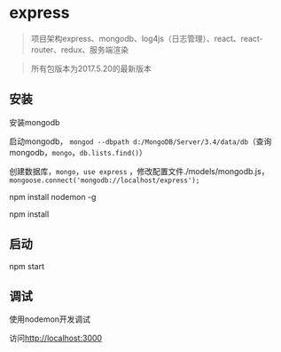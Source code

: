 # express

> 项目架构express、mongodb、log4js（日志管理）、react、react-router、redux、服务端渲染

> 所有包版本为2017.5.20的最新版本

## 安装
安装mongodb

启动mongodb， `mongod --dbpath d:/MongoDB/Server/3.4/data/db`（查询mongodb，`mongo`，`db.lists.find()`）

创建数据库，`mongo`，`use express` ，修改配置文件./models/mongodb.js，`mongoose.connect('mongodb://localhost/express');`

npm install nodemon -g

npm install

## 启动

npm start

## 调试

使用nodemon开发调试

访问[http://localhost:3000](http://localhost:3000)
